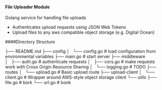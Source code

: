 #### File Uploader Module

Golang service for handling file uploads

- Authenticates upload requests using JSON Web Tokens
- Upload files to any aws compatible object storage (e.g. Digital Ocean)

####Directory Structure

├── README.md
├── config
│   └── config.go   # load configuration from environmental variables
├── main.go         # start server
├── middleware        
│   ├── auth.go     # authenticate requests
│   ├── cors.go     # make requests work with Cross Origin Resource Sharing
│   └── logging.go  # TODO
├── routes
│   └── upload.go   # Basic upload route
├── upload-client
│   └── client.go   # Wrapper around AWS-style object storage client 
└── utils
    ├── file.go     # bork
    └── url.go      # bonk
